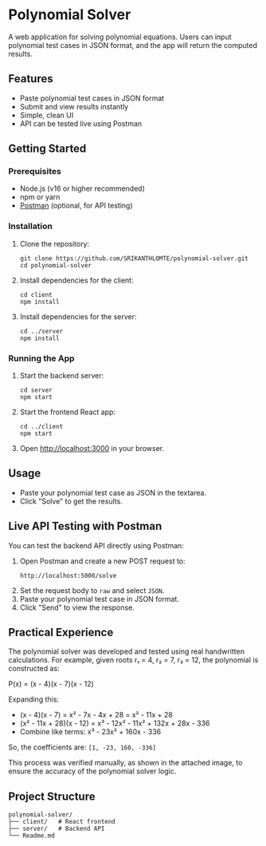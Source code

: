 # Polynomial Solver

A web application for solving polynomial equations. Users can input polynomial test cases in JSON format, and the app will return the computed results.

## Features

- Paste polynomial test cases in JSON format
- Submit and view results instantly
- Simple, clean UI
- API can be tested live using Postman

## Getting Started

### Prerequisites

- Node.js (v16 or higher recommended)
- npm or yarn
- [Postman](https://www.postman.com/downloads/) (optional, for API testing)

### Installation

1. Clone the repository:
   ```
   git clone https://github.com/SRIKANTHLOMTE/polynomial-solver.git
   cd polynomial-solver
   ```

2. Install dependencies for the client:
   ```
   cd client
   npm install
   ```

3. Install dependencies for the server:
   ```
   cd ../server
   npm install
   ```

### Running the App

1. Start the backend server:
   ```
   cd server
   npm start
   ```

2. Start the frontend React app:
   ```
   cd ../client
   npm start
   ```

3. Open [http://localhost:3000](http://localhost:3000) in your browser.

## Usage

- Paste your polynomial test case as JSON in the textarea.
- Click "Solve" to get the results.

## Live API Testing with Postman

You can test the backend API directly using Postman:

1. Open Postman and create a new POST request to:
   ```
   http://localhost:5000/solve
   ```
2. Set the request body to `raw` and select `JSON`.
3. Paste your polynomial test case in JSON format.
4. Click "Send" to view the response.

## Practical Experience

The polynomial solver was developed and tested using real handwritten calculations. For example, given roots r₁ = 4, r₂ = 7, r₃ = 12, the polynomial is constructed as:

P(x) = (x - 4)(x - 7)(x - 12)

Expanding this:
- (x - 4)(x - 7) = x² - 7x - 4x + 28 = x² - 11x + 28
- (x² - 11x + 28)(x - 12) = x³ - 12x² - 11x² + 132x + 28x - 336
- Combine like terms: x³ - 23x² + 160x - 336

So, the coefficients are: `[1, -23, 160, -336]`

This process was verified manually, as shown in the attached image, to ensure the accuracy of the polynomial solver logic.

## Project Structure

```
polynomial-solver/
├── client/   # React frontend
├── server/   # Backend API
└── Readme.md
```